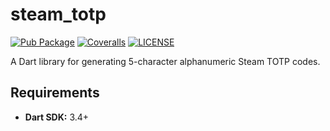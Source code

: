 # steam_totp

[![Pub Package](https://img.shields.io/pub/v/steam_totp?style=for-the-badge)](https://pub.dev/packages/steam_totp)
[![Coveralls](https://img.shields.io/coverallsCoverage/github/elliotwutingfeng/steam_totp?logo=coveralls&style=for-the-badge)](https://coveralls.io/github/elliotwutingfeng/steam_totp?branch=main)
[![LICENSE](https://img.shields.io/badge/LICENSE-MIT-GREEN?style=for-the-badge)](LICENSE)

A Dart library for generating 5-character alphanumeric Steam TOTP codes.

## Requirements

- **Dart SDK:** 3.4+
